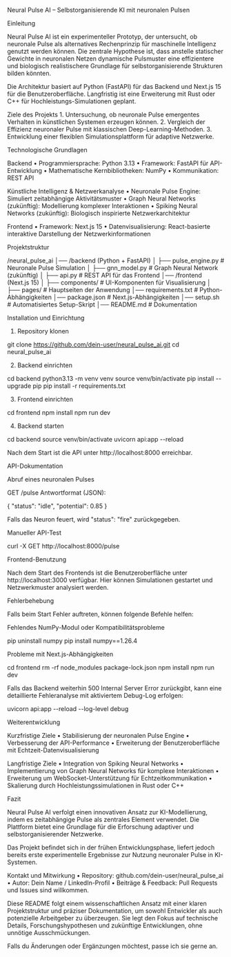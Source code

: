 Neural Pulse AI – Selbstorganisierende KI mit neuronalen Pulsen

Einleitung

Neural Pulse AI ist ein experimenteller Prototyp, der untersucht, ob neuronale Pulse als alternatives Rechenprinzip für maschinelle Intelligenz genutzt werden können. Die zentrale Hypothese ist, dass anstelle statischer Gewichte in neuronalen Netzen dynamische Pulsmuster eine effizientere und biologisch realistischere Grundlage für selbstorganisierende Strukturen bilden könnten.

Die Architektur basiert auf Python (FastAPI) für das Backend und Next.js 15 für die Benutzeroberfläche. Langfristig ist eine Erweiterung mit Rust oder C++ für Hochleistungs-Simulationen geplant.

Ziele des Projekts
	1.	Untersuchung, ob neuronale Pulse emergentes Verhalten in künstlichen Systemen erzeugen können.
	2.	Vergleich der Effizienz neuronaler Pulse mit klassischen Deep-Learning-Methoden.
	3.	Entwicklung einer flexiblen Simulationsplattform für adaptive Netzwerke.

Technologische Grundlagen

Backend
	•	Programmiersprache: Python 3.13
	•	Framework: FastAPI für API-Entwicklung
	•	Mathematische Kernbibliotheken: NumPy
	•	Kommunikation: REST API

Künstliche Intelligenz & Netzwerkanalyse
	•	Neuronale Pulse Engine: Simuliert zeitabhängige Aktivitätsmuster
	•	Graph Neural Networks (zukünftig): Modellierung komplexer Interaktionen
	•	Spiking Neural Networks (zukünftig): Biologisch inspirierte Netzwerkarchitektur

Frontend
	•	Framework: Next.js 15
	•	Datenvisualisierung: React-basierte interaktive Darstellung der Netzwerkinformationen

Projektstruktur

/neural_pulse_ai
│── /backend  (Python + FastAPI)
│   ├── pulse_engine.py   # Neuronale Pulse Simulation
│   ├── gnn_model.py      # Graph Neural Network (zukünftig)
│   ├── api.py            # REST API für das Frontend
│── /frontend (Next.js 15)
│   ├── components/       # UI-Komponenten für Visualisierung
│   ├── pages/            # Hauptseiten der Anwendung
│── requirements.txt      # Python-Abhängigkeiten
│── package.json          # Next.js-Abhängigkeiten
│── setup.sh              # Automatisiertes Setup-Skript
│── README.md             # Dokumentation

Installation und Einrichtung

1. Repository klonen

git clone https://github.com/dein-user/neural_pulse_ai.git
cd neural_pulse_ai

2. Backend einrichten

cd backend
python3.13 -m venv venv
source venv/bin/activate
pip install --upgrade pip
pip install -r requirements.txt

3. Frontend einrichten

cd frontend
npm install
npm run dev

4. Backend starten

cd backend
source venv/bin/activate
uvicorn api:app --reload

Nach dem Start ist die API unter http://localhost:8000 erreichbar.

API-Dokumentation

Abruf eines neuronalen Pulses

GET /pulse
Antwortformat (JSON):

{
    "status": "idle",
    "potential": 0.85
}

Falls das Neuron feuert, wird "status": "fire" zurückgegeben.

Manueller API-Test

curl -X GET http://localhost:8000/pulse

Frontend-Benutzung

Nach dem Start des Frontends ist die Benutzeroberfläche unter http://localhost:3000 verfügbar.
Hier können Simulationen gestartet und Netzwerkmuster analysiert werden.

Fehlerbehebung

Falls beim Start Fehler auftreten, können folgende Befehle helfen:

Fehlendes NumPy-Modul oder Kompatibilitätsprobleme

pip uninstall numpy
pip install numpy==1.26.4

Probleme mit Next.js-Abhängigkeiten

cd frontend
rm -rf node_modules package-lock.json
npm install
npm run dev

Falls das Backend weiterhin 500 Internal Server Error zurückgibt, kann eine detaillierte Fehleranalyse mit aktiviertem Debug-Log erfolgen:

uvicorn api:app --reload --log-level debug

Weiterentwicklung

Kurzfristige Ziele
	•	Stabilisierung der neuronalen Pulse Engine
	•	Verbesserung der API-Performance
	•	Erweiterung der Benutzeroberfläche mit Echtzeit-Datenvisualisierung

Langfristige Ziele
	•	Integration von Spiking Neural Networks
	•	Implementierung von Graph Neural Networks für komplexe Interaktionen
	•	Erweiterung um WebSocket-Unterstützung für Echtzeitkommunikation
	•	Skalierung durch Hochleistungssimulationen in Rust oder C++

Fazit

Neural Pulse AI verfolgt einen innovativen Ansatz zur KI-Modellierung, indem es zeitabhängige Pulse als zentrales Element verwendet. Die Plattform bietet eine Grundlage für die Erforschung adaptiver und selbstorganisierender Netzwerke.

Das Projekt befindet sich in der frühen Entwicklungsphase, liefert jedoch bereits erste experimentelle Ergebnisse zur Nutzung neuronaler Pulse in KI-Systemen.

Kontakt und Mitwirkung
	•	Repository: github.com/dein-user/neural_pulse_ai
	•	Autor: Dein Name / LinkedIn-Profil
	•	Beiträge & Feedback: Pull Requests und Issues sind willkommen.

Diese README folgt einem wissenschaftlichen Ansatz mit einer klaren Projektstruktur und präziser Dokumentation, um sowohl Entwickler als auch potenzielle Arbeitgeber zu überzeugen. Sie legt den Fokus auf technische Details, Forschungshypothesen und zukünftige Entwicklungen, ohne unnötige Ausschmückungen.

Falls du Änderungen oder Ergänzungen möchtest, passe ich sie gerne an.